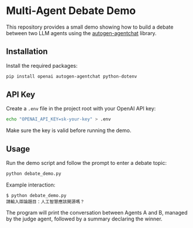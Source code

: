 # Multi-Agent Debate Demo

This repository provides a small demo showing how to build a debate between two LLM agents using the [autogen-agentchat](https://github.com/microsoft/autogen) library.

## Installation

Install the required packages:

```bash
pip install openai autogen-agentchat python-dotenv
```

## API Key

Create a `.env` file in the project root with your OpenAI API key:

```bash
echo "OPENAI_API_KEY=sk-your-key" > .env
```

Make sure the key is valid before running the demo.

## Usage

Run the demo script and follow the prompt to enter a debate topic:

```bash
python debate_demo.py
```

Example interaction:

```text
$ python debate_demo.py
請輸入辯論題目：人工智慧應該開源嗎？
```

The program will print the conversation between Agents A and B, managed by the judge agent, followed by a summary declaring the winner.

